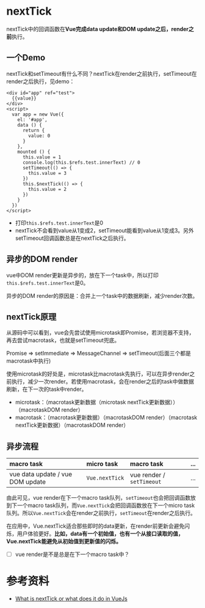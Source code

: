 # nextTick

nextTick中的回调函数在**Vue完成data update和DOM update之后，render之前**执行。

## 一个Demo

nextTick和setTimeout有什么不同？nextTick在render之前执行，setTimeout在render之后执行，见demo：

    <div id="app" ref="test">
      {{value}}
    </div>
    <script>
      var app = new Vue({
        el: '#app',
        data () {
          return {
            value: 0
          }
        },
        mounted () {
          this.value = 1
          console.log(this.$refs.test.innerText) // 0
          setTimeout(() => {
            this.value = 3
          })
          this.$nextTick(() => {
            this.value = 2
          })
        }
      })
    </script>
    
* 打印`this.$refs.test.innerText`是0
* nextTick不会看到value从1变成2，setTimeout能看到value从1变成3。另外setTimeout回调函数总是在nextTick之后执行。

## 异步的DOM render

vue中DOM render更新是异步的，放在下一个task中，所以打印`this.$refs.test.innerText`是0。

异步的DOM render的原因是：合并上一个task中的数据刷新，减少render次数。

## nextTick原理

从源码中可以看到，vue会先尝试使用microtask即Promise，若浏览器不支持，再去尝试macrotask，也就是setTimeout兜底。

Promise => setImmediate => MessageChannel => setTimeout(后面三个都是macrotask中执行)

使用microtask的好处是，microtask比macrotask先执行，可以在异步render之前执行，减少一次render。若使用macrotask，会在render之后的task中做数据刷新，在下一次的task中render。

* microtask：（macrotask更新数据（microtask nextTick更新数据））（macrotaskDOM render）
* macrotask：（macrotask更新数据）（macrotaskDOM render）（macrotask nextTick更新数据）（macrotaskDOM render）

## 异步流程

| **macro task** | **micro task** | **macro task** | ... |
| :--- | :--- | :--- | :--- |
| vue data update / vue DOM update | `Vue.nextTick` | vue render / `setTimeout` | ... |

由此可见，vue render在下一个macro task队列，`setTimeout`也会把回调函数放到下一个macro task队列，而`Vue.nextTick`会把回调函数放在下一个micro task队列。所以`Vue.nextTick`会在render之前执行，`setTimeout`在render之后执行。

在应用中，Vue.nextTick适合那些即时的data更新，在render前更新会避免闪烁，用户体验更好。**比如，data有一个初始值，也有一个从接口读取的值，Vue.nextTick能避免从初始值到更新值的闪烁。**

- [ ] vue render是不是总是在下一个macro task中？

# 参考资料

* [What is nextTick or what does it do in VueJs](https://stackoverflow.com/questions/47634258/what-is-nexttick-or-what-does-it-do-in-vuejs)